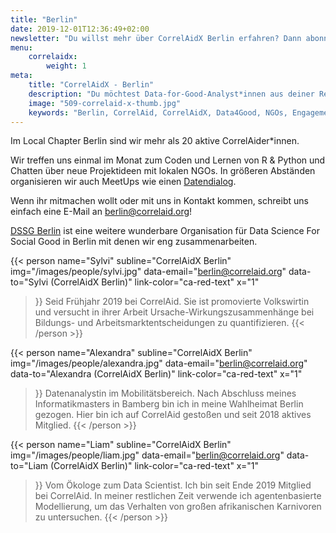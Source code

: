 ```yaml
---
title: "Berlin"
date: 2019-12-01T12:36:49+02:00
newsletter: "Du willst mehr über CorrelAidX Berlin erfahren? Dann abonniere unseren Newsletter!"
menu: 
    correlaidx:
        weight: 1
meta:
    title: "CorrelAidX - Berlin"
    description: "Du möchtest Data-for-Good-Analyst*innen aus deiner Region kennenlernen und zusammen Daten für den guten Zweck nutzen? Mit CorrelAidX bringen wir Data for Good in deine Stadt!"
    image: "509-correlaid-x-thumb.jpg"
    keywords: "Berlin, CorrelAid, CorrelAidX, Data4Good, NGOs, Engagement 4.0"
---
```


    
Im Local Chapter Berlin sind wir mehr als 20 aktive CorrelAider*innen. 

Wir treffen uns einmal im Monat zum Coden und Lernen von R & Python und Chatten über neue Projektideen mit lokalen NGOs.
In größeren Abständen organisieren wir auch MeetUps wie einen [Datendialog](https://www.meetup.com/de-DE/CorrelAid/events/264806335/).

Wenn ihr mitmachen wollt oder mit uns in Kontakt kommen, schreibt uns einfach eine E-Mail an berlin@correlaid.org!

[DSSG Berlin](https://dssg-berlin.org/) ist eine weitere wunderbare Organisation für Data Science For Social Good in Berlin mit denen wir eng zusammenarbeiten.


{{< person 
    name="Sylvi"
    subline="CorrelAidX Berlin"
    img="/images/people/sylvi.jpg"
    data-email="berlin@correlaid.org"
    data-to="Sylvi (CorrelAidX Berlin)"
    link-color="ca-red-text"
    x="1"
>}}
Seid Frühjahr 2019 bei CorrelAid. Sie ist promovierte Volkswirtin und versucht in ihrer Arbeit Ursache-Wirkungszusammenhänge bei Bildungs- und Arbeitsmarktentscheidungen zu quantifizieren.
{{< /person >}}

{{< person 
    name="Alexandra"
    subline="CorrelAidX Berlin"
    img="/images/people/alexandra.jpg"
    data-email="berlin@correlaid.org"
    data-to="Alexandra (CorrelAidX Berlin)"
    link-color="ca-red-text"
    x="1"
>}}
Datenanalystin im Mobilitätsbereich. Nach Abschluss meines Informatikmasters in Bamberg bin ich in meine Wahlheimat Berlin gezogen. Hier bin ich auf CorrelAid gestoßen und seit 2018 aktives Mitglied.
{{< /person >}}

{{< person 
    name="Liam"
    subline="CorrelAidX Berlin"
    img="/images/people/liam.jpg"
    data-email="berlin@correlaid.org"
    data-to="Liam (CorrelAidX Berlin)"
    link-color="ca-red-text"
    x="1"
>}}
 Vom Ökologe zum Data Scientist. Ich bin seit Ende 2019 Mitglied bei CorrelAid. In meiner  restlichen Zeit verwende ich agentenbasierte Modellierung, um das Verhalten von großen afrikanischen Karnivoren zu untersuchen.
{{< /person >}}
